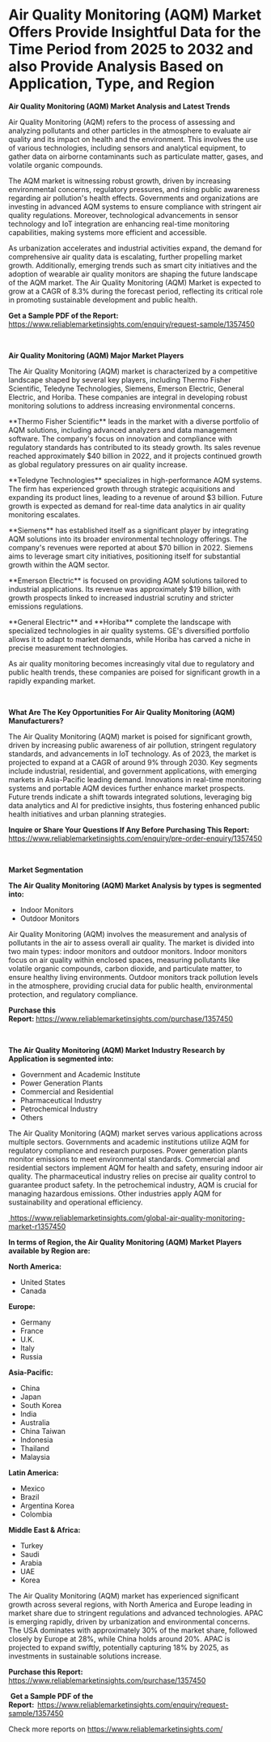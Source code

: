 <p><h1>Air Quality Monitoring (AQM) Market Offers Provide Insightful Data for the Time Period from 2025 to 2032 and also Provide Analysis Based on Application, Type, and Region</h1></p><p><strong>Air Quality Monitoring (AQM) Market Analysis and Latest Trends</strong></p>
<p><p>Air Quality Monitoring (AQM) refers to the process of assessing and analyzing pollutants and other particles in the atmosphere to evaluate air quality and its impact on health and the environment. This involves the use of various technologies, including sensors and analytical equipment, to gather data on airborne contaminants such as particulate matter, gases, and volatile organic compounds. </p><p>The AQM market is witnessing robust growth, driven by increasing environmental concerns, regulatory pressures, and rising public awareness regarding air pollution's health effects. Governments and organizations are investing in advanced AQM systems to ensure compliance with stringent air quality regulations. Moreover, technological advancements in sensor technology and IoT integration are enhancing real-time monitoring capabilities, making systems more efficient and accessible.</p><p>As urbanization accelerates and industrial activities expand, the demand for comprehensive air quality data is escalating, further propelling market growth. Additionally, emerging trends such as smart city initiatives and the adoption of wearable air quality monitors are shaping the future landscape of the AQM market. The Air Quality Monitoring (AQM) Market is expected to grow at a CAGR of 8.3% during the forecast period, reflecting its critical role in promoting sustainable development and public health.</p></p>
<p><strong>Get a Sample PDF of the Report:&nbsp;</strong> <a href="https://www.reliablemarketinsights.com/enquiry/request-sample/1357450?utm_campaign=2280&utm_medium=2&utm_source=Github&utm_content=ia&utm_term=22032025&utm_id=air-quality-monitoring-aqm">https://www.reliablemarketinsights.com/enquiry/request-sample/1357450</a></p>
<p>&nbsp;</p>
<p><strong>Air Quality Monitoring (AQM) Major Market Players</strong></p>
<p><p>The Air Quality Monitoring (AQM) market is characterized by a competitive landscape shaped by several key players, including Thermo Fisher Scientific, Teledyne Technologies, Siemens, Emerson Electric, General Electric, and Horiba. These companies are integral in developing robust monitoring solutions to address increasing environmental concerns.</p><p>**Thermo Fisher Scientific** leads in the market with a diverse portfolio of AQM solutions, including advanced analyzers and data management software. The company's focus on innovation and compliance with regulatory standards has contributed to its steady growth. Its sales revenue reached approximately $40 billion in 2022, and it projects continued growth as global regulatory pressures on air quality increase.</p><p>**Teledyne Technologies** specializes in high-performance AQM systems. The firm has experienced growth through strategic acquisitions and expanding its product lines, leading to a revenue of around $3 billion. Future growth is expected as demand for real-time data analytics in air quality monitoring escalates.</p><p>**Siemens** has established itself as a significant player by integrating AQM solutions into its broader environmental technology offerings. The company's revenues were reported at about $70 billion in 2022. Siemens aims to leverage smart city initiatives, positioning itself for substantial growth within the AQM sector.</p><p>**Emerson Electric** is focused on providing AQM solutions tailored to industrial applications. Its revenue was approximately $19 billion, with growth prospects linked to increased industrial scrutiny and stricter emissions regulations. </p><p>**General Electric** and **Horiba** complete the landscape with specialized technologies in air quality systems. GE's diversified portfolio allows it to adapt to market demands, while Horiba has carved a niche in precise measurement technologies.</p><p>As air quality monitoring becomes increasingly vital due to regulatory and public health trends, these companies are poised for significant growth in a rapidly expanding market.</p></p>
<p>&nbsp;</p>
<p><strong>What Are The Key Opportunities For Air Quality Monitoring (AQM) Manufacturers?</strong></p>
<p><p>The Air Quality Monitoring (AQM) market is poised for significant growth, driven by increasing public awareness of air pollution, stringent regulatory standards, and advancements in IoT technology. As of 2023, the market is projected to expand at a CAGR of around 9% through 2030. Key segments include industrial, residential, and government applications, with emerging markets in Asia-Pacific leading demand. Innovations in real-time monitoring systems and portable AQM devices further enhance market prospects. Future trends indicate a shift towards integrated solutions, leveraging big data analytics and AI for predictive insights, thus fostering enhanced public health initiatives and urban planning strategies.</p></p>
<p><strong>Inquire or Share Your Questions If Any Before Purchasing This Report:</strong> <a href="https://www.reliablemarketinsights.com/enquiry/pre-order-enquiry/1357450?utm_campaign=2280&utm_medium=2&utm_source=Github&utm_content=ia&utm_term=22032025&utm_id=air-quality-monitoring-aqm">https://www.reliablemarketinsights.com/enquiry/pre-order-enquiry/1357450</a></p>
<p>&nbsp;</p>
<p><strong>Market Segmentation</strong></p>
<p><strong>The Air Quality Monitoring (AQM) Market Analysis by types is segmented into:</strong></p>
<p><ul><li>Indoor Monitors</li><li>Outdoor Monitors</li></ul></p>
<p><p>Air Quality Monitoring (AQM) involves the measurement and analysis of pollutants in the air to assess overall air quality. The market is divided into two main types: indoor monitors and outdoor monitors. Indoor monitors focus on air quality within enclosed spaces, measuring pollutants like volatile organic compounds, carbon dioxide, and particulate matter, to ensure healthy living environments. Outdoor monitors track pollution levels in the atmosphere, providing crucial data for public health, environmental protection, and regulatory compliance.</p></p>
<p><strong>Purchase this Report:&nbsp;</strong><a href="https://www.reliablemarketinsights.com/purchase/1357450?utm_campaign=2280&utm_medium=2&utm_source=Github&utm_content=ia&utm_term=22032025&utm_id=air-quality-monitoring-aqm">https://www.reliablemarketinsights.com/purchase/1357450</a></p>
<p>&nbsp;</p>
<p><strong>The Air Quality Monitoring (AQM) Market Industry Research by Application is segmented into:</strong></p>
<p><ul><li>Government and Academic Institute</li><li>Power Generation Plants</li><li>Commercial and Residential</li><li>Pharmaceutical Industry</li><li>Petrochemical Industry</li><li>Others</li></ul></p>
<p><p>The Air Quality Monitoring (AQM) market serves various applications across multiple sectors. Governments and academic institutions utilize AQM for regulatory compliance and research purposes. Power generation plants monitor emissions to meet environmental standards. Commercial and residential sectors implement AQM for health and safety, ensuring indoor air quality. The pharmaceutical industry relies on precise air quality control to guarantee product safety. In the petrochemical industry, AQM is crucial for managing hazardous emissions. Other industries apply AQM for sustainability and operational efficiency.</p></p>
<p><a href="https://www.reliablemarketinsights.com/global-air-quality-monitoring-market-r1357450?utm_campaign=2280&utm_medium=2&utm_source=Github&utm_content=ia&utm_term=22032025&utm_id=air-quality-monitoring-aqm">&nbsp;https://www.reliablemarketinsights.com/global-air-quality-monitoring-market-r1357450</a></p>
<p><strong>In terms of Region, the Air Quality Monitoring (AQM) Market Players available by Region are:</strong></p>
<p>
    <p> <strong> North America: </strong>
        <ul>
            <li>United States</li>
            <li>Canada</li>
        </ul>
        </p> 
    <p> <strong> Europe: </strong>
        <ul>
            <li>Germany</li>
            <li>France</li>
            <li>U.K.</li>
            <li>Italy</li>
            <li>Russia</li>
        </ul>
        </p> 
    <p> <strong> Asia-Pacific: </strong>
        <ul>
            <li>China</li>
            <li>Japan</li>
            <li>South Korea</li>
            <li>India</li>
            <li>Australia</li>
            <li>China Taiwan</li>
            <li>Indonesia</li>
            <li>Thailand</li>
            <li>Malaysia</li>
        </ul>
        </p> 
    <p> <strong> Latin America: </strong>
        <ul>
            <li>Mexico</li>
            <li>Brazil</li>
            <li>Argentina Korea</li>
            <li>Colombia</li>
        </ul>
        </p> 
    <p> <strong> Middle East & Africa: </strong>
        <ul>
            <li>Turkey</li>
            <li>Saudi</li>
            <li>Arabia</li>
            <li>UAE</li>
            <li>Korea</li>
        </ul>
    </p>
    </p>
<p><p>The Air Quality Monitoring (AQM) market has experienced significant growth across several regions, with North America and Europe leading in market share due to stringent regulations and advanced technologies. APAC is emerging rapidly, driven by urbanization and environmental concerns. The USA dominates with approximately 30% of the market share, followed closely by Europe at 28%, while China holds around 20%. APAC is projected to expand swiftly, potentially capturing 18% by 2025, as investments in sustainable solutions increase.</p></p>
<p><strong>Purchase this Report: </strong><a href="https://www.reliablemarketinsights.com/purchase/1357450?utm_campaign=2280&utm_medium=2&utm_source=Github&utm_content=ia&utm_term=22032025&utm_id=air-quality-monitoring-aqm">https://www.reliablemarketinsights.com/purchase/1357450</a></p>
<p>&nbsp;<strong>Get a Sample PDF of the Report:&nbsp;&nbsp;</strong><a href="https://www.reliablemarketinsights.com/enquiry/request-sample/1357450?utm_campaign=2280&utm_medium=2&utm_source=Github&utm_content=ia&utm_term=22032025&utm_id=air-quality-monitoring-aqm">https://www.reliablemarketinsights.com/enquiry/request-sample/1357450</a></p>
<p><strong></strong></p>
<p>Check more reports on <a href="https://www.reliablemarketinsights.com/?utm_campaign=2280&utm_medium=2&utm_source=Github&utm_content=ia&utm_term=22032025&utm_id=air-quality-monitoring-aqm">https://www.reliablemarketinsights.com/</a></p>